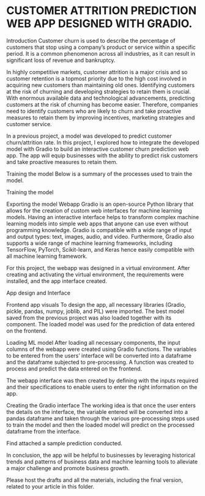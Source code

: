 # CUSTOMER ATTRITION PREDICTION WEB APP DESIGNED WITH GRADIO.

Introduction
Customer churn is used to describe the percentage of customers that stop using a company’s product or service within a specific period. It is a common phenomenon across all industries, as it can result in significant loss of revenue and bankruptcy.

In highly competitive markets, customer attrition is a major crisis and so customer retention is a topmost priority due to the high cost involved in acquiring new customers than maintaining old ones. Identifying customers at the risk of churning and developing strategies to retain them is crucial. With enormous available data and technological advancements, predicting customers at the risk of churning has become easier. Therefore, companies need to identify customers who are likely to churn and take proactive measures to retain them by improving incentives, marketing strategies and customer service.

In a previous project, a model was developed to predict customer churn/attrition rate. In this project, I explored how to integrate the developed model with Gradio to build an interactive customer churn prediction web app. The app will equip businesses with the ability to predict risk customers and take proactive measures to retain them.

Training the model
Below is a summary of the processes used to train the model.


Training the model

Exporting the model
Webapp
Gradio is an open-source Python library that allows for the creation of custom web interfaces for machine learning models. Having an interactive interface helps to transform complex machine learning models into simple web apps that anyone can use even without programming knowledge. Gradio is compatible with a wide range of input and output types: text, images, audio, and video. Furthermore, Gradio also supports a wide range of machine learning frameworks, including TensorFlow, PyTorch, Scikit-learn, and Keras hence easily compatible with all machine learning framework.

For this project, the webapp was designed in a virtual environment. After creating and activating the virtual environment, the requirements were installed, and the app interface created.

App design and Interface

Frontend app visuals
To design the app, all necessary libraries (Gradio, pickle, pandas, numpy, joblib, and PIL) were imported. The best model saved from the previous project was also loaded together with its component. The loaded model was used for the prediction of data entered on the frontend.


Loading ML model
After loading all necessary components, the input columns of the webapp were created using Gradio functions. The variables to be entered from the users’ interface will be converted into a dataframe and the dataframe subjected to pre-processing. A function was created to process and predict the data entered on the frontend.


The webapp interface was then created by defining with the inputs required and their specifications to enable users to enter the right information on the app.


Creating the Gradio interface
The working idea is that once the user enters the details on the interface, the variable entered will be converted into a pandas dataframe and taken through the various pre-processing steps used to train the model and then the loaded model will predict on the processed dataframe from the interface.

Find attached a sample prediction conducted.




In conclusion, the app will be helpful to businesses by leveraging historical trends and patterns of business data and machine learning tools to alleviate a major challenge and promote business growth.

Please host the drafts and all the materials, including the final version, related to your article in this folder.
